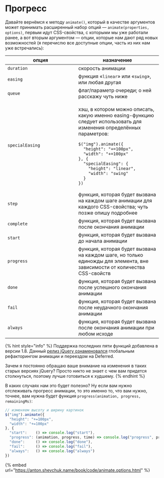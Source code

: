 # Прогресс

Давайте вернёмся к методу `animate()`, который в качестве аргументов может принимать расширенный набор опций — `animate(properties, options)`, первым идут CSS-свойства, с которыми мы уже работали ранее, а вот вторым аргументом — опции, которые нам дают ряд новых возможностей (я перечислю все доступные опции, часть из них нам уже встречались):

<table data-header-hidden><thead><tr><th width="216">опция</th><th>назначение</th></tr></thead><tbody><tr><td><code>duration</code></td><td>скорость анимации</td></tr><tr><td><code>easing</code></td><td>функция «<code>linear</code>» или «<code>swing</code>», или любая другая</td></tr><tr><td><code>queue</code></td><td>флаг/параметр очереди; о ней расскажу чуть ниже</td></tr><tr><td><code>specialEasing</code></td><td><p>хэш, в котором можно описать, какую именно easing-функцию следует использовать для изменения определённых параметров:</p><pre class="language-javascript"><code class="lang-javascript">$("img").animate({
  "height": "+=100px",
  "width": "+=100px"
}, {
  "specialEasing": {
    "height": "linear",
    "width": "swing"
  }
})
</code></pre></td></tr><tr><td><code>step</code></td><td>функция, которая будет вызвана на каждом шаге анимации для каждого CSS-свойства; чуть позже опишу подробнее</td></tr><tr><td><code>complete</code></td><td>функция, которая будет вызвана после окончания анимации</td></tr><tr><td><code>start</code></td><td>функция, которая будет вызвана до начала анимации</td></tr><tr><td><code>progress</code></td><td>функция, которая будет вызвана на каждом шаге, но только единожды для элемента, вне зависимости от количества CSS-свойств</td></tr><tr><td><code>done</code></td><td>функция, которая будет вызвана после успешного окончания анимации</td></tr><tr><td><code>fail</code></td><td>функция, которая будет вызвана после неудачного окончания анимации</td></tr><tr><td><code>always</code></td><td>функция, которая будет вызвана после окончания анимации при любом исходе</td></tr></tbody></table>

{% hint style="info" %}
Поддержка последних пяти функций добавлена в версии 1.8. Данный [релиз jQuery ознаменовался](https://blog.jquery.com/2012/08/09/jquery-1-8-released/) глобальным рефакторингом анимации и переездом на Deferred.

Зачем я постоянно обращаю ваше внимание на изменения в таких старых версиях jQuery? Просто никто не знает с чем вам придется столкнуться, поэтому лучше готовиться к худшему.
{% endhint %}

В каких случаях нам это будет полезно? Ну если вам нужно отслеживать прогресс анимации, то это именно то, что вам нужно, точнее, вам нужна будет функция `progress(animation, progress, remainingMs)`:

```javascript
// изменяем высоту и ширину картинок
$("img").animate({
  "height": "+=100px",
  "width": "+=100px"
}, {
  "start":    () => console.log("start"),
  "progress": (animation, progress, time) => console.log("progress", progress),
  "done":     () => console.log("done"),
  "fail":     () => console.log("fail"),
  "always":   () => console.log("always")
})
```



{% embed url="https://anton.shevchuk.name/book/code/animate.options.html" %}
